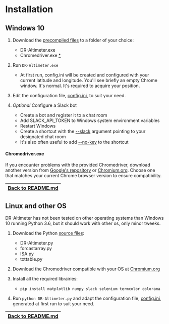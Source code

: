# Installation

## Windows 10

1. Download the [precompiled files](windows/precompiled) to a folder of your choice:
   - DR-Altimeter.exe
   - Chromedriver.exe [*](INSTALL.md#chromedriverexe)
   
2. Run ``DR-Altimeter.exe``
   - At first run, config.ini will be created and configured with your current latitude and longitude. You'll see briefly an empty Chrome window. It's normal. It's required to acquire your position.
   
3. Edit the configuration file, [config.ini](CONFIG.md), to suit your need.

4. _Optional_ Configure a Slack bot
   - Create a bot and register it to a chat room
   - Add SLACK_API_TOKEN to Windows system environment variables
   - Restart Windows
   - Create a shortcut with the [--slack](COMMAND.md#-s---slack) argument pointing to your designated chat room
   - It's also often useful to add [--no-key](COMMAND.md#-n---no-key) to the shortcut
   
#### Chromedriver.exe

If you encounter problems with the provided Chromedriver, download another version from [Google's repository](https://chromedriver.storage.googleapis.com/index.html) or [Chromium.org](https://chromedriver.chromium.org/downloads). Choose one that matches your current Chrome browser version to ensure compatibility.


|[Back to README.md](README.md#Installation)|
|----

## Linux and other OS

DR-Altimeter has not been tested on other operating systems than Windows 10 running Python 3.6, but it should work with other os, only minor tweeks.

1. Download the Python [source files](sources):
   - DR-Altimeter.py
   - forcastarray.py
   - ISA.py
   - txttable.py
   
2. Download the Chromedriver compatible with your OS at [Chromium.org](https://chromedriver.chromium.org/downloads)
   
3. Install all the required librairies:
   - ``pip install matplotlib numpy slack selenium termcolor colorama``

4. Run ``python DR-Altimeter.py`` and adapt the configuration file, [config.ini](CONFIG.md), generated at first run to suit your need.


|[Back to README.md](README.md#Installation)|
|----

